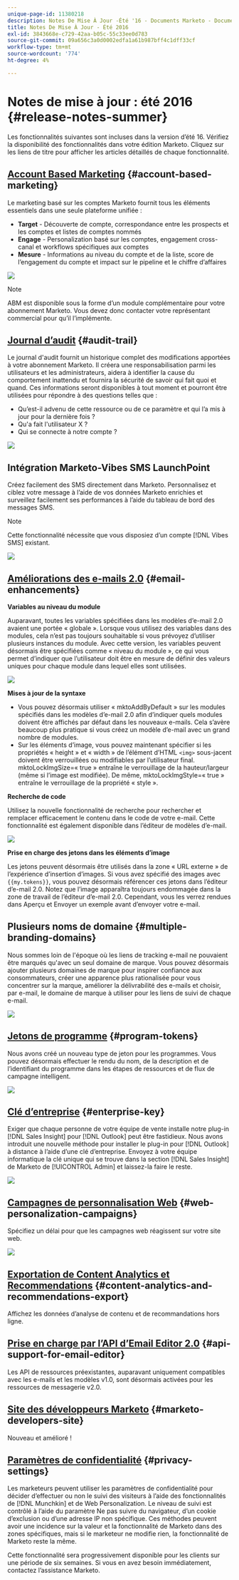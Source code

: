 ```yaml
---
unique-page-id: 11380218
description: Notes De Mise À Jour -Été '16 - Documents Marketo - Documentation Du Produit
title: Notes De Mise À Jour - Été 2016
exl-id: 3843668e-c729-42aa-b05c-55c33ee0d783
source-git-commit: 09a656c3a0d0002edfa1a61b987bff4c1dff33cf
workflow-type: tm+mt
source-wordcount: '774'
ht-degree: 4%

---
```


# Notes de mise à jour : été 2016 {#release-notes-summer}

Les fonctionnalités suivantes sont incluses dans la version d’été 16. Vérifiez la disponibilité des fonctionnalités dans votre édition Marketo. Cliquez sur les liens de titre pour afficher les articles détaillés de chaque fonctionnalité.

## [Account Based Marketing](https://docs.marketo.com/display/docs/account+based+marketing) {#account-based-marketing}

Le marketing basé sur les comptes Marketo fournit tous les éléments essentiels dans une seule plateforme unifiée :

* **Target** - Découverte de compte, correspondance entre les prospects et les comptes et listes de comptes nommés
* **Engage** - Personalization basé sur les comptes, engagement cross-canal et workflows spécifiques aux comptes
* **Mesure** - Informations au niveau du compte et de la liste, score de l’engagement du compte et impact sur le pipeline et le chiffre d’affaires

![](assets/abm-5-acme.png)

>[!NOTE]
>
>ABM est disponible sous la forme d’un module complémentaire pour votre abonnement Marketo. Vous devez donc contacter votre représentant commercial pour qu’il l’implémente.

## [Journal d’audit](/help/marketo/product-docs/administration/audit-trail/audit-trail-overview.md) {#audit-trail}

Le journal d&#39;audit fournit un historique complet des modifications apportées à votre abonnement Marketo. Il créera une responsabilisation parmi les utilisateurs et les administrateurs, aidera à identifier la cause du comportement inattendu et fournira la sécurité de savoir qui fait quoi et quand. Ces informations seront disponibles à tout moment et pourront être utilisées pour répondre à des questions telles que :

* Qu’est-il advenu de cette ressource ou de ce paramètre et qui l’a mis à jour pour la dernière fois ?
* Qu&#39;a fait l&#39;utilisateur X ?
* Qui se connecte à notre compte ?

![](assets/audit-trail.png)

## Intégration Marketo-Vibes SMS LaunchPoint

Créez facilement des SMS directement dans Marketo. Personnalisez et ciblez votre message à l’aide de vos données Marketo enrichies et surveillez facilement ses performances à l’aide du tableau de bord des messages SMS.

>[!NOTE]
>
>Cette fonctionnalité nécessite que vous disposiez d’un compte [!DNL Vibes SMS] existant.

![](assets/vibes-sms2.png)

## [Améliorations des e-mails 2.0](/help/marketo/product-docs/email-marketing/general/email-editor-2/email-editor-v2-0-overview.md) {#email-enhancements}

**Variables au niveau du module**

Auparavant, toutes les variables spécifiées dans les modèles d’e-mail 2.0 avaient une portée « globale ». Lorsque vous utilisez des variables dans des modules, cela n’est pas toujours souhaitable si vous prévoyez d’utiliser plusieurs instances du module. Avec cette version, les variables peuvent désormais être spécifiées comme « niveau du module », ce qui vous permet d’indiquer que l’utilisateur doit être en mesure de définir des valeurs uniques pour chaque module dans lequel elles sont utilisées.

![](assets/module-level-variables.png)

**Mises à jour de la syntaxe**

* Vous pouvez désormais utiliser « mktoAddByDefault » sur les modules spécifiés dans les modèles d’e-mail 2.0 afin d’indiquer quels modules doivent être affichés par défaut dans les nouveaux e-mails. Cela s’avère beaucoup plus pratique si vous créez un modèle d’e-mail avec un grand nombre de modules.
* Sur les éléments d’image, vous pouvez maintenant spécifier si les propriétés « height » et « width » de l’élément d’HTML `<img>` sous-jacent doivent être verrouillées ou modifiables par l’utilisateur final. mktoLockImgSize=« true » entraîne le verrouillage de la hauteur/largeur (même si l’image est modifiée). De même, mktoLockImgStyle=« true » entraîne le verrouillage de la propriété « style ».

**Recherche de code**

Utilisez la nouvelle fonctionnalité de recherche pour rechercher et remplacer efficacement le contenu dans le code de votre e-mail. Cette fonctionnalité est également disponible dans l’éditeur de modèles d’e-mail.

![](assets/2nd-screenshot.png)

**Prise en charge des jetons dans les éléments d’image**

Les jetons peuvent désormais être utilisés dans la zone « URL externe » de l’expérience d’insertion d’images. Si vous avez spécifié des images avec `{{my.tokens}}`, vous pouvez désormais référencer ces jetons dans l’éditeur d’e-mail 2.0. Notez que l’image apparaîtra toujours endommagée dans la zone de travail de l’éditeur d’e-mail 2.0. Cependant, vous les verrez rendues dans Aperçu et Envoyer un exemple avant d’envoyer votre e-mail.

## Plusieurs noms de domaine {#multiple-branding-domains}

Nous sommes loin de l&#39;époque où les liens de tracking e-mail ne pouvaient être marqués qu&#39;avec un seul domaine de marque. Vous pouvez désormais ajouter plusieurs domaines de marque pour inspirer confiance aux consommateurs, créer une apparence plus rationalisée pour vous concentrer sur la marque, améliorer la délivrabilité des e-mails et choisir, par e-mail, le domaine de marque à utiliser pour les liens de suivi de chaque e-mail.

![](assets/multiple-branding-domains.png)

## [Jetons de programme](/help/marketo/product-docs/demand-generation/landing-pages/personalizing-landing-pages/tokens-overview.md) {#program-tokens}

Nous avons créé un nouveau type de jeton pour les programmes. Vous pouvez désormais effectuer le rendu du nom, de la description et de l’identifiant du programme dans les étapes de ressources et de flux de campagne intelligent.

![](assets/program-tokens.png)

## [Clé d’entreprise](/help/marketo/product-docs/marketo-sales-insight/msi-outlook-plugin/authorize-the-marketo-outlook-plugin.md) {#enterprise-key}

Exiger que chaque personne de votre équipe de vente installe notre plug-in [!DNL Sales Insight] pour [!DNL Outlook] peut être fastidieux. Nous avons introduit une nouvelle méthode pour installer le plug-in pour [!DNL Outlook] à distance à l’aide d’une clé d’entreprise. Envoyez à votre équipe informatique la clé unique qui se trouve dans la section [!DNL Sales Insight] de Marketo de [!UICONTROL Admin] et laissez-la faire le reste.

![](assets/enterprise-key.png)

## [Campagnes de personnalisation Web](/help/marketo/product-docs/web-personalization/working-with-web-campaigns/create-a-new-dialog-web-campaign.md) {#web-personalization-campaigns}

Spécifiez un délai pour que les campagnes web réagissent sur votre site web.

![](assets/dialog-campaign-delay.png)

## [Exportation de Content Analytics et Recommendations](/help/marketo/product-docs/web-personalization/understanding-web-personalization/understanding-content-analytics.md) {#content-analytics-and-recommendations-export}

Affichez les données d’analyse de contenu et de recommandations hors ligne.

## [Prise en charge par l’API d’Email Editor 2.0](https://developers.marketo.com/documentation/asset-api/) {#api-support-for-email-editor}

Les API de ressources préexistantes, auparavant uniquement compatibles avec les e-mails et les modèles v1.0, sont désormais activées pour les ressources de messagerie v2.0.

## [Site des développeurs Marketo](https://developers.marketo.com/) {#marketo-developers-site}

Nouveau et amélioré !

## [Paramètres de confidentialité](/help/marketo/product-docs/administration/settings/understanding-privacy-settings.md) {#privacy-settings}

Les marketeurs peuvent utiliser les paramètres de confidentialité pour décider d’effectuer ou non le suivi des visiteurs à l’aide des fonctionnalités de [!DNL Munchkin] et de Web Personalization. Le niveau de suivi est contrôlé à l’aide du paramètre Ne pas suivre du navigateur, d’un cookie d’exclusion ou d’une adresse IP non spécifique. Ces méthodes peuvent avoir une incidence sur la valeur et la fonctionnalité de Marketo dans des zones spécifiques, mais si le marketeur ne modifie rien, la fonctionnalité de Marketo reste la même.

Cette fonctionnalité sera progressivement disponible pour les clients sur une période de six semaines. Si vous en avez besoin immédiatement, contactez l’assistance Marketo.
